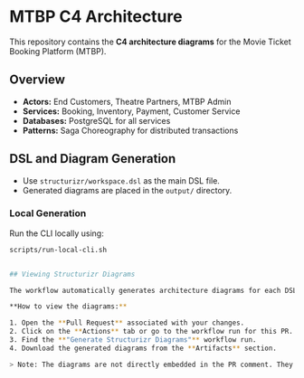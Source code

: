 # MTBP C4 Architecture

This repository contains the **C4 architecture diagrams** for the Movie Ticket Booking Platform (MTBP).

## Overview

- **Actors:** End Customers, Theatre Partners, MTBP Admin  
- **Services:** Booking, Inventory, Payment, Customer Service  
- **Databases:** PostgreSQL for all services  
- **Patterns:** Saga Choreography for distributed transactions  

## DSL and Diagram Generation

- Use `structurizr/workspace.dsl` as the main DSL file.  
- Generated diagrams are placed in the `output/` directory.  

### Local Generation

Run the CLI locally using:

```bash
scripts/run-local-cli.sh


## Viewing Structurizr Diagrams

The workflow automatically generates architecture diagrams for each DSL file in this repository.  

**How to view the diagrams:**

1. Open the **Pull Request** associated with your changes.  
2. Click on the **Actions** tab or go to the workflow run for this PR.  
3. Find the **"Generate Structurizr Diagrams"** workflow run.  
4. Download the generated diagrams from the **Artifacts** section.  

> Note: The diagrams are not directly embedded in the PR comment. They are available as downloadable artifacts for review.
